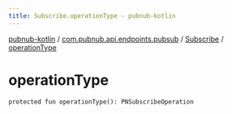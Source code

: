 ```yaml
---
title: Subscribe.operationType - pubnub-kotlin
---
```


[pubnub-kotlin](../../index.html) / [com.pubnub.api.endpoints.pubsub](../index.html) / [Subscribe](index.html) / [operationType](./operation-type.html)

# operationType

`protected fun operationType(): PNSubscribeOperation`